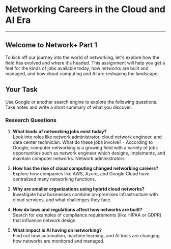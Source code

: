# Networking Careers in the Cloud and AI Era
***

## Welcome to Network+ Part 1

To kick off our journey into the world of networking, let's explore how the field has evolved and where it's headed. This assignment will help you get a feel for the kinds of jobs available today, how networks are built and managed, and how cloud computing and AI are reshaping the landscape.

## Your Task

Use Google or another search engine to explore the following questions. Take notes and write a short summary of what you discover.

### Research Questions

1. **What kinds of networking jobs exist today?**  
   Look into roles like network administrator, cloud network engineer, and data center technician. What do these jobs involve? - According to Google, computer networking is a growing field with a variety of jobs opportunities such as network engineer which designs, implements, and maintain computer networks. Network administrators

2. **How has the rise of cloud computing changed networking careers?**  
   Explore how companies like AWS, Azure, and Google Cloud have centralized many networking functions.

3. **Why are smaller organizations using hybrid cloud networks?**  
   Investigate how businesses combine on-premises infrastructure with cloud services, and what challenges they face.

4. **How do laws and regulations affect how networks are built?**  
   Search for examples of compliance requirements (like HIPAA or GDPR) that influence network design.

5. **What impact is AI having on networking?**  
   Find out how automation, machine learning, and AI tools are changing how networks are monitored and managed.


